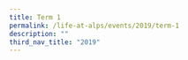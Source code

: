 ```yaml
---
title: Term 1
permalink: /life-at-alps/events/2019/term-1
description: ""
third_nav_title: "2019"
---
```


